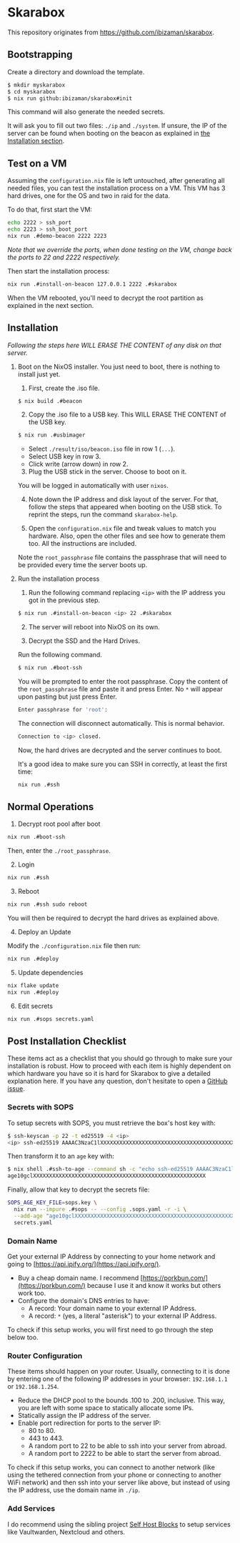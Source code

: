 # Skarabox

This repository originates from https://github.com/ibizaman/skarabox.

## Bootstrapping

Create a directory and download the template.

```bash
$ mkdir myskarabox
$ cd myskarabox
$ nix run github:ibizaman/skarabox#init
```

This command will also generate the needed secrets.

It will ask you to fill out two files: `./ip` and `./system`.
If unsure, the IP of the server can be found when booting on the beacon
as explained in [the Installation section](#Installation).

## Test on a VM

Assuming the `configuration.nix` file is left untouched,
after generating all needed files,
you can test the installation process on a VM.
This VM has 3 hard drives, one for the OS
and two in raid for the data.

To do that, first start the VM:

```bash
echo 2222 > ssh_port
echo 2223 > ssh_boot_port
nix run .#demo-beacon 2222 2223
```

_Note that we override the ports, when done testing on the VM,
change back the ports to 22 and 2222 respectively._

Then start the installation process:


```bash
nix run .#install-on-beacon 127.0.0.1 2222 .#skarabox
```

When the VM rebooted, you'll need to decrypt the root partition
as explained in the next section.

## Installation

_Following the steps here WILL ERASE THE CONTENT of any disk on that server._

1. Boot on the NixOS installer. You just need to boot, there is nothing to install just yet.

   1. First, create the .iso file.

   ```bash
   $ nix build .#beacon
   ```

   2. Copy the .iso file to a USB key. This WILL ERASE THE CONTENT of the USB key.

   ```bash
   $ nix run .#usbimager
   ```

   - Select `./result/iso/beacon.iso` file in row 1 (`...`).
   - Select USB key in row 3.
   - Click write (arrow down) in row 2.

   3. Plug the USB stick in the server. Choose to boot on it.

   You will be logged in automatically with user `nixos`.

   4. Note down the IP address and disk layout of the server.
      For that, follow the steps that appeared when booting on the USB stick.
      To reprint the steps, run the command `skarabox-help`.

   5. Open the `configuration.nix` file and tweak values to match you hardware.
      Also, open the other files and see how to generate them too.
      All the instructions are included.

   Note the `root_passphrase` file contains the passphrase
   that will need to be provided every time the server boots up.

2. Run the installation process

   1. Run the following command replacing `<ip>` with the IP address you got in the previous step.

   ```bash
   $ nix run .#install-on-beacon <ip> 22 .#skarabox
   ```

   2. The server will reboot into NixOS on its own.

   3. Decrypt the SSD and the Hard Drives.

   Run the following command.

   ```bash
   $ nix run .#boot-ssh
   ```

   You will be prompted to enter the root passphrase.
   Copy the content of the `root_passphrase` file and paste it and press Enter.
   No `*` will appear upon pasting but just press Enter.

   ```bash
   Enter passphrase for 'root':
   ```

   The connection will disconnect automatically.
   This is normal behavior.

   ```bash
   Connection to <ip> closed.
   ```

   Now, the hard drives are decrypted and the server continues to boot.

   It's a good idea to make sure you can SSH in correctly, at least the first time:

   ```bash
   nix run .#ssh
   ```

## Normal Operations

1. Decrypt root pool after boot

```bash
nix run .#boot-ssh
```

Then, enter the `./root_passphrase`.

2. Login

```bash
nix run .#ssh
```

3. Reboot

```bash
nix run .#ssh sudo reboot
```

You will then be required to decrypt the hard drives as explained above.

4. Deploy an Update

Modify the `./configuration.nix` file then run:

```bash
nix run .#deploy
```

5. Update dependencies

```bash
nix flake update
nix run .#deploy
```

6. Edit secrets

```bash
nix run .#sops secrets.yaml
```

## Post Installation Checklist

These items act as a checklist that you should go through to make sure your installation is robust.
How to proceed with each item is highly dependent on which hardware you have so it is hard for Skarabox to give a detailed explanation here.
If you have any question, don't hesitate to open a [GitHub issue](https://github.com/ibizaman/skarabox/issues/new).

### Secrets with SOPS

To setup secrets with SOPS, you must retrieve the box's host key with:

```bash
$ ssh-keyscan -p 22 -t ed25519 -4 <ip>
<ip> ssh-ed25519 AAAAC3NzaC1lXXXXXXXXXXXXXXXXXXXXXXXXXXXXXXXXXXXXXXXXXXXXXXXXXXXXXXXX
```

Then transform it to an `age` key with:

```bash
$ nix shell .#ssh-to-age --command sh -c "echo ssh-ed25519 AAAAC3NzaC1lXXXXXXXXXXXXXXXXXXXXXXXXXXXXXXXXXXXXXXXXXXXXXXXXXXXXXXXX | ssh-to-age"
age10gclXXXXXXXXXXXXXXXXXXXXXXXXXXXXXXXXXXXXXXXXXXXXXXXXXXXXXX
```

Finally, allow that key to decrypt the secrets file:

```bash
SOPS_AGE_KEY_FILE=sops.key \
  nix run --impure .#sops -- --config .sops.yaml -r -i \
  --add-age "age10gclXXXXXXXXXXXXXXXXXXXXXXXXXXXXXXXXXXXXXXXXXXXXXXXXXXXXXX" \
  secrets.yaml
```

### Domain Name

Get your external IP Address by connecting to your home network and going to [https://api.ipify.org/](https://api.ipify.org/).

- Buy a cheap domain name.
  I recommend [https://porkbun.com/](https://porkbun.com/) because I use it and know it works but others work too.
- Configure the domain's DNS entries to have:
  - A record: Your domain name to your external IP Address.
  - A record: `*` (yes, a literal "asterisk") to your external IP Address.

To check if this setup works, you will first need to go through the step below too.

### Router Configuration

These items should happen on your router.
Usually, connecting to it is done by entering one of the following IP addresses in your browser: `192.168.1.1` or `192.168.1.254`.

- Reduce the DHCP pool to the bounds .100 to .200, inclusive.
  This way, you are left with some space to statically allocate some IPs.
- Statically assign the IP address of the server.
- Enable port redirection for ports to the server IP:
  - 80 to 80.
  - 443 to 443.
  - A random port to 22 to be able to ssh into your server from abroad.
  - A random port to 2222 to be able to start the server from abroad.

To check if this setup works,
you can connect to another network (like using the tethered connection from your phone or connecting to another WiFi network)
and then ssh into your server like above,
but instead of using the IP address, use the domain name in `./ip`.

### Add Services

I do recommend using the sibling project [Self Host Blocks](https://github.com/ibizaman/selfhostblocks) to setup services like Vaultwarden, Nextcloud and others.
